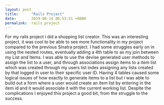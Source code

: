 ```yaml
---
layout: post
title:      "Rails Project"
date:       2019-06-14 00:53:51 +0000
permalink:  rails_project
---
```



For my rails project i did a shopping list creator. This was an interesting project, it was cool to be able to see more functionality in my project compared to the previous Sinatra project. I had some struggles early on in using the nested routes, eventually adding a 4th table to as my join between my List and Items. I was able to use the devise generated user methods to assign the list to a user, and through associations assign items to a item list which was created through my users list index assigning any lists created by that logged in user to their specific user ID. Having 4 tables caused some logical issues of how exactly to generate items to a list but i was able to build out a form where a user would create an item list by entering in the item id and it would associate it with the current working list. Despite the complications I enjoyed this project a good bit, from the struggle to the success. 
